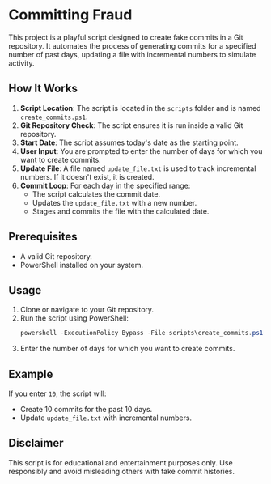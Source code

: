 # Committing Fraud

This project is a playful script designed to create fake commits in a Git repository. It automates the process of generating commits for a specified number of past days, updating a file with incremental numbers to simulate activity.

## How It Works

1. **Script Location**: The script is located in the `scripts` folder and is named `create_commits.ps1`.
2. **Git Repository Check**: The script ensures it is run inside a valid Git repository.
3. **Start Date**: The script assumes today's date as the starting point.
4. **User Input**: You are prompted to enter the number of days for which you want to create commits.
5. **Update File**: A file named `update_file.txt` is used to track incremental numbers. If it doesn't exist, it is created.
6. **Commit Loop**: For each day in the specified range:
   - The script calculates the commit date.
   - Updates the `update_file.txt` with a new number.
   - Stages and commits the file with the calculated date.

## Prerequisites

- A valid Git repository.
- PowerShell installed on your system.

## Usage

1. Clone or navigate to your Git repository.
2. Run the script using PowerShell:
   ```powershell
   powershell -ExecutionPolicy Bypass -File scripts\create_commits.ps1
   ```
3. Enter the number of days for which you want to create commits.

## Example

If you enter `10`, the script will:

- Create 10 commits for the past 10 days.
- Update `update_file.txt` with incremental numbers.

## Disclaimer

This script is for educational and entertainment purposes only. Use responsibly and avoid misleading others with fake commit histories.
